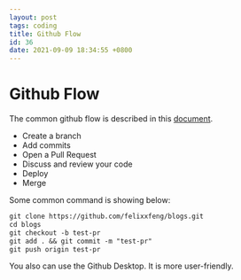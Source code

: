 ```yaml
---
layout: post
tags: coding
title: Github Flow
id: 36
date: 2021-09-09 18:34:55 +0800
---
```


# Github Flow

The common github flow is described in this [document](https://guides.github.com/introduction/flow/).

- Create a branch
- Add commits
- Open a Pull Request
- Discuss and review your code
- Deploy
- Merge

Some common command is showing below:

```markdown
git clone https://github.com/felixxfeng/blogs.git
cd blogs
git checkout -b test-pr
git add . && git commit -m "test-pr"
git push origin test-pr
```
You also can use the Github Desktop. It is more user-friendly.

